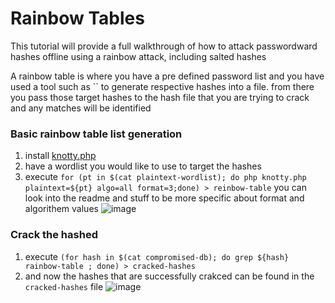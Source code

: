 # Rainbow Tables
This tutorial will provide a full walkthrough of how to attack passwordward hashes offline using a rainbow attack, including salted hashes

A rainbow table is where you have a pre defined password list and you have used a tool such as `` to generate respective hashes into a file. from there you pass those target hashes to the hash file that you are trying to crack and any matches will be identified

### Basic rainbow table list generation
1. install [knotty.php](https://github.com/prodigiousMind/knotty)
2. have a wordlist you would like to use to target the hashes
3. execute `for (pt in $(cat plaintext-wordlist); do php knotty.php plaintext=${pt} algo=all format=3;done) > reinbow-table` you can look into the readme and stuff to be more specific about format and algorithem values
![image](https://github.com/user-attachments/assets/5c9f961f-9702-4d81-8212-13a60165ce78)

### Crack the hashed
1. execute `(for hash in $(cat compromised-db); do grep ${hash} rainbow-table ; done) > cracked-hashes`
2. and now the hashes that are successfully crakced can be found in the `cracked-hashes` file
![image](https://github.com/user-attachments/assets/ecd02fbc-3d66-441e-8487-37f0924547aa)

